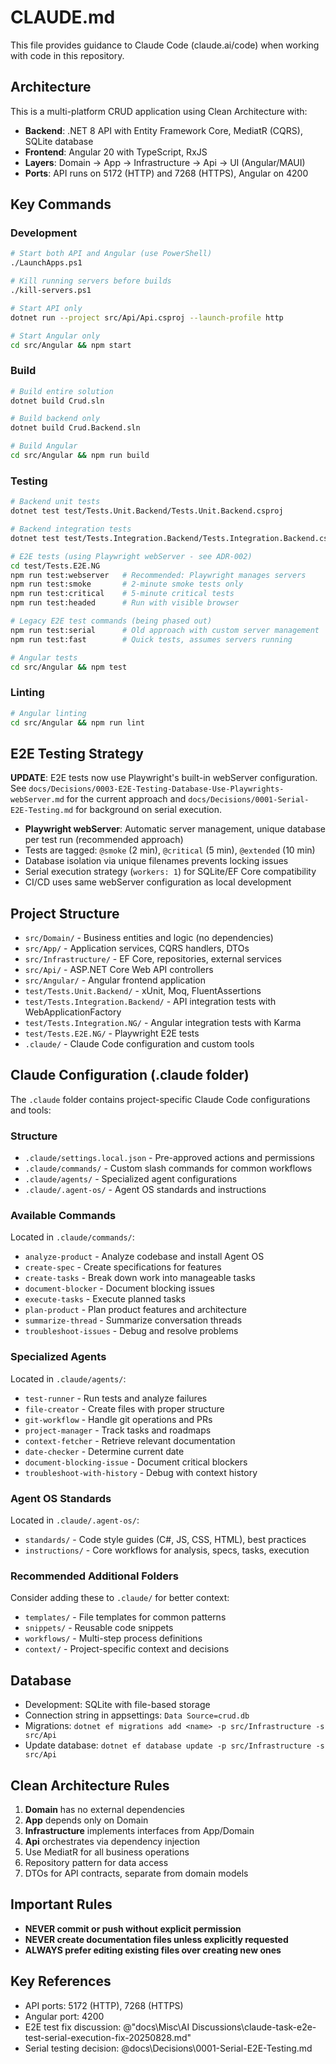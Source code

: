 # CLAUDE.md

This file provides guidance to Claude Code (claude.ai/code) when working with code in this repository.

## Architecture

This is a multi-platform CRUD application using Clean Architecture with:
- **Backend**: .NET 8 API with Entity Framework Core, MediatR (CQRS), SQLite database
- **Frontend**: Angular 20 with TypeScript, RxJS
- **Layers**: Domain → App → Infrastructure → Api → UI (Angular/MAUI)
- **Ports**: API runs on 5172 (HTTP) and 7268 (HTTPS), Angular on 4200

## Key Commands

### Development
```bash
# Start both API and Angular (use PowerShell)
./LaunchApps.ps1

# Kill running servers before builds
./kill-servers.ps1

# Start API only
dotnet run --project src/Api/Api.csproj --launch-profile http

# Start Angular only
cd src/Angular && npm start
```

### Build
```bash
# Build entire solution
dotnet build Crud.sln

# Build backend only
dotnet build Crud.Backend.sln

# Build Angular
cd src/Angular && npm run build
```

### Testing
```bash
# Backend unit tests
dotnet test test/Tests.Unit.Backend/Tests.Unit.Backend.csproj

# Backend integration tests
dotnet test test/Tests.Integration.Backend/Tests.Integration.Backend.csproj

# E2E tests (using Playwright webServer - see ADR-002)
cd test/Tests.E2E.NG
npm run test:webserver   # Recommended: Playwright manages servers
npm run test:smoke       # 2-minute smoke tests only
npm run test:critical    # 5-minute critical tests
npm run test:headed      # Run with visible browser

# Legacy E2E test commands (being phased out)
npm run test:serial      # Old approach with custom server management
npm run test:fast        # Quick tests, assumes servers running

# Angular tests
cd src/Angular && npm test
```

### Linting
```bash
# Angular linting
cd src/Angular && npm run lint
```

## E2E Testing Strategy

**UPDATE**: E2E tests now use Playwright's built-in webServer configuration. See `docs/Decisions/0003-E2E-Testing-Database-Use-Playwrights-webServer.md` for the current approach and `docs/Decisions/0001-Serial-E2E-Testing.md` for background on serial execution.

- **Playwright webServer**: Automatic server management, unique database per test run (recommended approach)
- Tests are tagged: `@smoke` (2 min), `@critical` (5 min), `@extended` (10 min)
- Database isolation via unique filenames prevents locking issues
- Serial execution strategy (`workers: 1`) for SQLite/EF Core compatibility
- CI/CD uses same webServer configuration as local development

## Project Structure

- `src/Domain/` - Business entities and logic (no dependencies)
- `src/App/` - Application services, CQRS handlers, DTOs
- `src/Infrastructure/` - EF Core, repositories, external services
- `src/Api/` - ASP.NET Core Web API controllers
- `src/Angular/` - Angular frontend application
- `test/Tests.Unit.Backend/` - xUnit, Moq, FluentAssertions
- `test/Tests.Integration.Backend/` - API integration tests with WebApplicationFactory
- `test/Tests.Integration.NG/` - Angular integration tests with Karma
- `test/Tests.E2E.NG/` - Playwright E2E tests
- `.claude/` - Claude Code configuration and custom tools

## Claude Configuration (.claude folder)

The `.claude` folder contains project-specific Claude Code configurations and tools:

### Structure
- `.claude/settings.local.json` - Pre-approved actions and permissions
- `.claude/commands/` - Custom slash commands for common workflows
- `.claude/agents/` - Specialized agent configurations
- `.claude/.agent-os/` - Agent OS standards and instructions

### Available Commands
Located in `.claude/commands/`:
- `analyze-product` - Analyze codebase and install Agent OS
- `create-spec` - Create specifications for features
- `create-tasks` - Break down work into manageable tasks
- `document-blocker` - Document blocking issues
- `execute-tasks` - Execute planned tasks
- `plan-product` - Plan product features and architecture
- `summarize-thread` - Summarize conversation threads
- `troubleshoot-issues` - Debug and resolve problems

### Specialized Agents
Located in `.claude/agents/`:
- `test-runner` - Run tests and analyze failures
- `file-creator` - Create files with proper structure
- `git-workflow` - Handle git operations and PRs
- `project-manager` - Track tasks and roadmaps
- `context-fetcher` - Retrieve relevant documentation
- `date-checker` - Determine current date
- `document-blocking-issue` - Document critical blockers
- `troubleshoot-with-history` - Debug with context history

### Agent OS Standards
Located in `.claude/.agent-os/`:
- `standards/` - Code style guides (C#, JS, CSS, HTML), best practices
- `instructions/` - Core workflows for analysis, specs, tasks, execution

### Recommended Additional Folders
Consider adding these to `.claude/` for better context:
- `templates/` - File templates for common patterns
- `snippets/` - Reusable code snippets
- `workflows/` - Multi-step process definitions
- `context/` - Project-specific context and decisions

## Database

- Development: SQLite with file-based storage
- Connection string in appsettings: `Data Source=crud.db`
- Migrations: `dotnet ef migrations add <name> -p src/Infrastructure -s src/Api`
- Update database: `dotnet ef database update -p src/Infrastructure -s src/Api`

## Clean Architecture Rules

1. **Domain** has no external dependencies
2. **App** depends only on Domain
3. **Infrastructure** implements interfaces from App/Domain
4. **Api** orchestrates via dependency injection
5. Use MediatR for all business operations
6. Repository pattern for data access
7. DTOs for API contracts, separate from domain models
## Important Rules

- **NEVER commit or push without explicit permission**
- **NEVER create documentation files unless explicitly requested**
- **ALWAYS prefer editing existing files over creating new ones**

## Key References

- API ports: 5172 (HTTP), 7268 (HTTPS)
- Angular port: 4200
- E2E test fix discussion: @"docs\Misc\AI Discussions\claude-task-e2e-test-serial-execution-fix-20250828.md"
- Serial testing decision: @docs\Decisions\0001-Serial-E2E-Testing.md